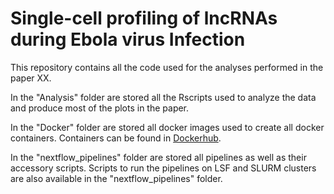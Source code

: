# Single-cell profiling of lncRNAs during Ebola virus Infection

This repository contains all the code used for the analyses performed in the paper XX. 

In the "Analysis" folder are stored all the Rscripts used to analyze the data and produce most of the plots in the paper. 

In the "Docker" folder are stored all docker images used to create all docker containers. Containers can be found in [Dockerhub](https://hub.docker.com/u/luisas`).

In the "nextflow_pipelines" folder are stored all pipelines as well as their accessory scripts. 
Scripts to run the pipelines on LSF and SLURM clusters are also available in the "nextflow_pipelines" folder. 


